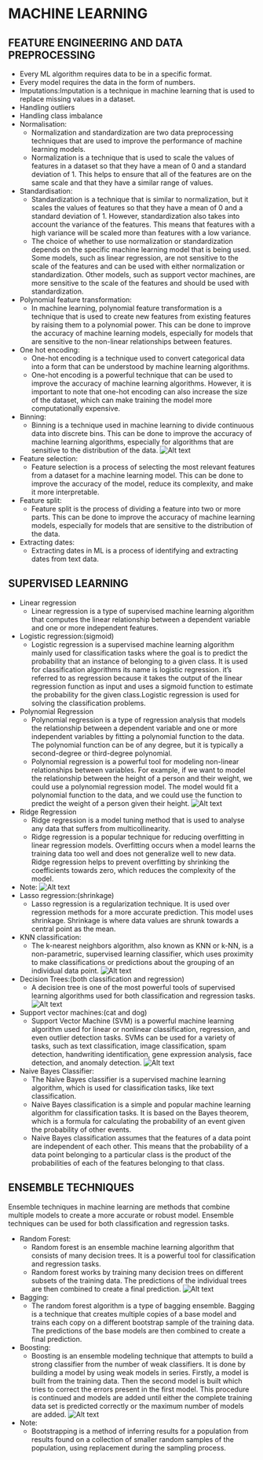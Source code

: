 # MACHINE LEARNING

## FEATURE ENGINEERING AND DATA PREPROCESSING
- Every ML algorithm requires data to be in a specific format.
- Every model requires the data in the form of numbers.
- Imputations:Imputation is a technique in machine learning that is used to replace missing values in a dataset.
- Handling outliers
- Handling class imbalance 
- Normalisation:
    - Normalization and standardization are two data preprocessing techniques that are used to improve the performance of machine learning models.
    - Normalization is a technique that is used to scale the values of features in a dataset so that they have a mean of 0 and a standard deviation of 1. This helps to ensure that all of the features are on the same scale and that they have a similar range of values.
- Standardisation:
    - Standardization is a technique that is similar to normalization, but it scales the values of features so that they have a mean of 0 and a standard deviation of 1. However, standardization also takes into account the variance of the features. This means that features with a high variance will be scaled more than features with a low variance.
    - The choice of whether to use normalization or standardization depends on the specific machine learning model that is being used. Some models, such as linear regression, are not sensitive to the scale of the features and can be used with either normalization or standardization. Other models, such as support vector machines, are more sensitive to the scale of the features and should be used with standardization.
- Polynomial feature transformation:
    - In machine learning, polynomial feature transformation is a technique that is used to create new features from existing features by raising them to a polynomial power. This can be done to improve the accuracy of machine learning models, especially for models that are sensitive to the non-linear relationships between features.
- One hot encoding:
    - One-hot encoding is a technique used to convert categorical data into a form that can be understood by machine learning algorithms.
    - One-hot encoding is a powerful technique that can be used to improve the accuracy of machine learning algorithms. However, it is important to note that one-hot encoding can also increase the size of the dataset, which can make training the model more computationally expensive.
- Binning: 
    - Binning is a technique used in machine learning to divide continuous data into discrete bins. This can be done to improve the accuracy of machine learning algorithms, especially for algorithms that are sensitive to the distribution of the data.
    ![Alt text](image.png)
- Feature selection:
    - Feature selection is a process of selecting the most relevant features from a dataset for a machine learning model. This can be done to improve the accuracy of the model, reduce its complexity, and make it more interpretable.
- Feature split:
    - Feature split is the process of dividing a feature into two or more parts. This can be done to improve the accuracy of machine learning models, especially for models that are sensitive to the distribution of the data.
- Extracting dates:
    - Extracting dates in ML is a process of identifying and extracting dates from text data.
## SUPERVISED LEARNING
- Linear regression
    - Linear regression is a type of supervised machine learning algorithm that computes the linear relationship between a dependent variable and one or more independent features.
- Logistic regression:(sigmoid)
    - Logistic regression is a supervised machine learning algorithm mainly used for classification tasks where the goal is to predict the probability that an instance of belonging to a given class. It is used for classification algorithms its name is logistic regression. it’s referred to as regression because it takes the output of the linear regression function as input and uses a sigmoid function to estimate the probability for the given class.Logistic regression is used for solving the classification problems.
- Polynomial Regression
    - Polynomial regression is a type of regression analysis that models the relationship between a dependent variable and one or more independent variables by fitting a polynomial function to the data. The polynomial function can be of any degree, but it is typically a second-degree or third-degree polynomial.
    - Polynomial regression is a powerful tool for modeling non-linear relationships between variables. For example, if we want to model the relationship between the height of a person and their weight, we could use a polynomial regression model. The model would fit a polynomial function to the data, and we could use the function to predict the weight of a person given their height.
    ![Alt text](image-1.png)
- Ridge Regression
    - Ridge regression is a model tuning method that is used to analyse any data that suffers from multicollinearity.
    - Ridge regression is a popular technique for reducing overfitting in linear regression models. Overfitting occurs when a model learns the training data too well and does not generalize well to new data. Ridge regression helps to prevent overfitting by shrinking the coefficients towards zero, which reduces the complexity of the model.
- Note:
![Alt text](image-2.png)
- Lasso regression:(shrinkage)
    - Lasso regression is a regularization technique. It is used over regression methods for a more accurate prediction. This model uses shrinkage. Shrinkage is where data values are shrunk towards a central point as the mean.
- KNN classification:
    - The k-nearest neighbors algorithm, also known as KNN or k-NN, is a non-parametric, supervised learning classifier, which uses proximity to make classifications or predictions about the grouping of an individual data point.
    ![Alt text](image-3.png)
- Decision Trees:(both classification and regression)
    - A decision tree is one of the most powerful tools of supervised learning algorithms used for both classification and regression tasks.
    ![Alt text](image-4.png)
- Support vector machines:(cat and dog)
    - Support Vector Machine (SVM) is a powerful machine learning algorithm used for linear or nonlinear classification, regression, and even outlier detection tasks. SVMs can be used for a variety of tasks, such as text classification, image classification, spam detection, handwriting identification, gene expression analysis, face detection, and anomaly detection. 
    ![Alt text](image-5.png)
- Naive Bayes Classifier:
    - The Naïve Bayes classifier is a supervised machine learning algorithm, which is used for classification tasks, like text classification.
    - Naive Bayes classification is a simple and popular machine learning algorithm for classification tasks. It is based on the Bayes theorem, which is a formula for calculating the probability of an event given the probability of other events.
    - Naive Bayes classification assumes that the features of a data point are independent of each other. This means that the probability of a data point belonging to a particular class is the product of the probabilities of each of the features belonging to that class.
## ENSEMBLE TECHNIQUES
 Ensemble techniques in machine learning are methods that combine multiple models to create a more accurate or robust model. Ensemble techniques can be used for both classification and regression tasks.
- Random Forest:
    - Random forest is an ensemble machine learning algorithm that consists of many decision trees. It is a powerful tool for classification and regression tasks.
    - Random forest works by training many decision trees on different subsets of the training data. The predictions of the individual trees are then combined to create a final prediction.
    ![Alt text](image-6.png)
- Bagging:
    - The random forest algorithm is a type of bagging ensemble. Bagging is a technique that creates multiple copies of a base model and trains each copy on a different bootstrap sample of the training data. The predictions of the base models are then combined to create a final prediction.
- Boosting:
    - Boosting is an ensemble modeling technique that attempts to build a strong classifier from the number of weak classifiers. It is done by building a model by using weak models in series. Firstly, a model is built from the training data. Then the second model is built which tries to correct the errors present in the first model. This procedure is continued and models are added until either the complete training data set is predicted correctly or the maximum number of models are added.
    ![Alt text](image-7.png)
- Note:
    - Bootstrapping is a method of inferring results for a population from results found on a collection of smaller random samples of the population, using replacement during the sampling process.